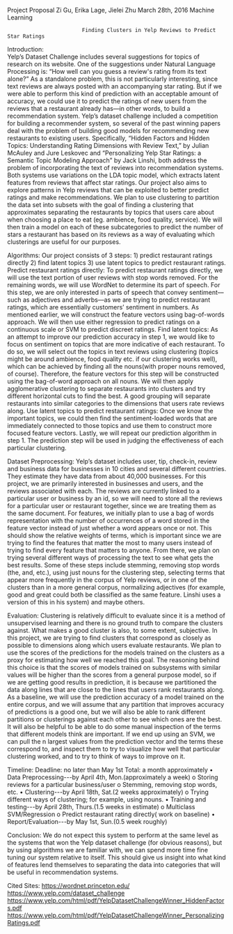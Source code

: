 
Project Proposal
Zi Gu, Erika Lage, Jielei Zhu March 28th, 2016
Machine Learning

                            Finding Clusters in Yelp Reviews to Predict Star Ratings 
Introduction:                            
Yelp’s Dataset Challenge includes several suggestions for topics of research on its website. One of the suggestions under Natural Language Processing is: “How well can you guess a review's rating from its text alone?” As a standalone problem, this is not particularly interesting, since text reviews are always posted with an accompanying star rating. But if we were able to perform this kind of prediction with an acceptable amount of accuracy, we could use it to predict the ratings of new users from the reviews that a restaurant already has—in other words, to build a recommendation
system. Yelp’s dataset challenge included a competition for building a recommender system, so several of the past winning papers deal with the problem of building good models for recommending new restaurants to existing users. Specifically, “Hidden Factors and Hidden Topics: Understanding Rating Dimensions with Review Text,” by Julian McAuley and Jure Leskovec and “Personalizing Yelp Star Ratings: a Semantic Topic Modeling Approach” by Jack Linshi, both address the problem of incorporating the text of reviews into recommendation systems. Both systems use variations on the LDA topic model, which extracts latent features from reviews that affect star ratings. Our project also aims to explore patterns in Yelp reviews that can be exploited to better predict ratings and make recommendations. We plan to use clustering to partition the data set into subsets with the goal of finding a clustering that approximates separating the restaurants by topics that users care about when choosing a place to eat (eg. ambience, food quality, service). We will then train a model on each of these subcategories to predict the number of stars a restaurant has based on its reviews as a way of evaluating which clusterings are useful for our purposes.

Algorithms:
Our project consists of 3 steps: 1) predict restaurant ratings directly 2) find latent topics 3) use latent topics to predict restaurant ratings.
Predict restaurant ratings directly:
To predict restaurant ratings directly, we will use the text portion of user reviews with stop words removed. For the remaining words, we will use WordNet to determine its part of speech. For this step, we are only interested in parts of speech that convey sentiment––such as adjectives and adverbs––as we are trying to predict restaurant ratings, which are essentially customers’ sentiment in numbers. As mentioned earlier, we will construct the feature vectors using bag-of-words approach. We will then use either regression to predict ratings on a continuous scale or SVM to predict discreet ratings.
Find latent topics:
As an attempt to improve our prediction accuracy in step 1, we would like to focus on sentiment on topics that are more indicative of each restaurant. To do so, we will select out the topics in text reviews using clustering (topics might be around ambience, food quality etc. if our clustering works well), which can be achieved by finding all the nouns(with proper nouns removed, of course). Therefore, the feature vectors for this step will be constructed using the bag-of-word approach on all nouns. We will then apply agglomerative clustering to separate restaurants into clusters and try different horizontal cuts to find the best. A good grouping will separate restaurants into similar categories to the dimensions that users rate reviews along.
Use latent topics to predict restaurant ratings:
Once we know the important topics, we could then find the sentiment-loaded words that are immediately connected to those topics and use them to construct more focused feature vectors. Lastly, we will repeat our prediction algorithm in step 1. The prediction step will be used in judging the effectiveness of each particular clustering.

Dataset Preprocessing:
Yelp’s dataset includes user, tip, check-in, review and business data for businesses in 10 cities and several different countries. They estimate they have data from about 40,000 businesses. For this project, we are primarily interested in businesses and users, and the reviews associated with each. The reviews are currently linked to a particular user or business by an id, so we will need to store all the reviews for a particular user or restaurant together, since we are treating them as the same document.
For features, we initially plan to use a bag of words representation with the number of occurrences of a word stored in the feature vector instead of just whether a word appears once or not. This should show the relative weights of terms, which is important since we are trying to find the features that matter the most to many users instead of trying to find every feature that matters to anyone. From there, we plan on trying several different ways of processing the text to see what gets the best
results. Some of these steps include stemming, removing stop words (the, and, etc.), using just nouns for the clustering step, selecting terms that appear more frequently in the corpus of Yelp reviews, or in one of the clusters than in a more general corpus, normalizing adjectives (for example, good and great could both be classified as the same feature. Linshi uses a version of this in his system) and maybe others.

Evaluation:
Clustering is relatively difficult to evaluate since it is a method of unsupervised learning and there is no ground truth to compare the clusters against. What makes a good cluster is also, to some extent, subjective. In this project, we are trying to find clusters that correspond as closely as possible to dimensions along which users evaluate restaurants. We plan to use the scores of the predictions for the models trained on the clusters as a proxy for estimating how well we reached this goal. The reasoning behind this choice is that the scores of models trained on subsystems with similar values will be higher than the scores from a general purpose model, so if we are getting good results in prediction, it is because we partitioned the data along lines that are close to the lines that users rank restaurants along. As a baseline, we will use the prediction accuracy of a model trained on the entire corpus, and we will assume that any partition that improves accuracy of predictions is a good one, but we will also be able to rank different partitions or clusterings against each other to see which ones are the best.
It will also be helpful to be able to do some manual inspection of the terms that different models think are important. If we end up using an SVM, we can pull the n largest values from the prediction vector and the terms these correspond to, and inspect them to try to visualize how well that particular clustering worked, and to try to think of ways to improve on it.

Timeline:
Deadline: no later than May 1st Total: a month approximately
• Data Preprocessing---by April 4th, Mon.(approximately a week) o Storing reviews for a particular business/user
o Stemming, removing stop words, etc.
• Clustering---by April 18th, Sat.(2 weeks approximately)
o Trying different ways of clustering; for example, using nouns. • Training and testing---by April 28th, Thurs.(1.5 weeks in estimate)
o Multiclass SVM/Regression
o Predict restaurant rating directly( work on baseline) • Report/Evaluation---by May 1st, Sun.(0.5 week roughly)

Conclusion:
We do not expect this system to perform at the same level as the systems that won the Yelp dataset challenge (for obvious reasons), but by using algorithms we are familiar with, we can spend more time fine tuning our system relative to itself. This should give us insight into what kind of features lend themselves to separating the data into categories that will be useful in recommendation systems.

Cited Sites:
https://wordnet.princeton.edu/
https://www.yelp.com/dataset_challenge https://www.yelp.com/html/pdf/YelpDatasetChallengeWinner_HiddenFactors.pdf
https://www.yelp.com/html/pdf/YelpDatasetChallengeWinner_PersonalizingRatings.pdf
